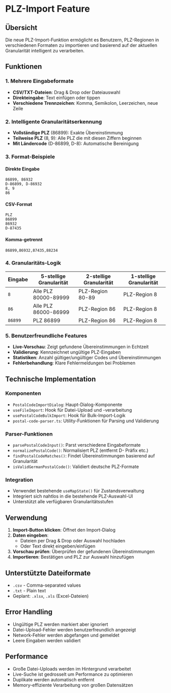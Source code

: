# PLZ-Import Feature

## Übersicht

Die neue PLZ-Import-Funktion ermöglicht es Benutzern, PLZ-Regionen in verschiedenen Formaten zu importieren und basierend auf der aktuellen Granularität intelligent zu verarbeiten.

## Funktionen

### 1. Mehrere Eingabeformate
- **CSV/TXT-Dateien**: Drag & Drop oder Dateiauswahl
- **Direkteingabe**: Text einfügen oder tippen
- **Verschiedene Trennzeichen**: Komma, Semikolon, Leerzeichen, neue Zeile

### 2. Intelligente Granularitätserkennung
- **Vollständige PLZ** (86899): Exakte Übereinstimmung
- **Teilweise PLZ** (8, 9): Alle PLZ die mit diesen Ziffern beginnen
- **Mit Ländercode** (D-86899, D-8): Automatische Bereinigung

### 3. Format-Beispiele

#### Direkte Eingabe
```
86899, 86932
D-86899, D-86932
8, 9
86
```

#### CSV-Format
```csv
PLZ
86899
86932
D-87435
```

#### Komma-getrennt
```
86899,86932,87435,88234
```

### 4. Granularitäts-Logik

| Eingabe | 5-stellige Granularität | 2-stellige Granularität | 1-stellige Granularität |
|---------|------------------------|-------------------------|-------------------------|
| `8` | Alle PLZ 80000-89999 | PLZ-Region 80-89 | PLZ-Region 8 |
| `86` | Alle PLZ 86000-86999 | PLZ-Region 86 | PLZ-Region 8 |
| `86899` | PLZ 86899 | PLZ-Region 86 | PLZ-Region 8 |

### 5. Benutzerfreundliche Features
- **Live-Vorschau**: Zeigt gefundene Übereinstimmungen in Echtzeit
- **Validierung**: Kennzeichnet ungültige PLZ-Eingaben
- **Statistiken**: Anzahl gültiger/ungültiger Codes und Übereinstimmungen
- **Fehlerbehandlung**: Klare Fehlermeldungen bei Problemen

## Technische Implementation

### Komponenten
- `PostalCodeImportDialog`: Haupt-Dialog-Komponente
- `useFileImport`: Hook für Datei-Upload und -verarbeitung
- `usePostalCodeBulkImport`: Hook für Bulk-Import-Logik
- `postal-code-parser.ts`: Utility-Funktionen für Parsing und Validierung

### Parser-Funktionen
- `parsePostalCodeInput()`: Parst verschiedene Eingabeformate
- `normalizePostalCode()`: Normalisiert PLZ (entfernt D- Präfix etc.)
- `findPostalCodeMatches()`: Findet Übereinstimmungen basierend auf Granularität
- `isValidGermanPostalCode()`: Validiert deutsche PLZ-Formate

### Integration
- Verwendet bestehende `useMapState()` für Zustandsverwaltung
- Integriert sich nahtlos in die bestehende PLZ-Auswahl-UI
- Unterstützt alle verfügbaren Granularitätsstufen

## Verwendung

1. **Import-Button klicken**: Öffnet den Import-Dialog
2. **Daten eingeben**:
   - Dateien per Drag & Drop oder Auswahl hochladen
   - Oder Text direkt eingeben/einfügen
3. **Vorschau prüfen**: Überprüfen der gefundenen Übereinstimmungen
4. **Importieren**: Bestätigen und PLZ zur Auswahl hinzufügen

## Unterstützte Dateiformate
- `.csv` - Comma-separated values
- `.txt` - Plain text
- Geplant: `.xlsx`, `.xls` (Excel-Dateien)

## Error Handling
- Ungültige PLZ werden markiert aber ignoriert
- Datei-Upload-Fehler werden benutzerfreundlich angezeigt
- Network-Fehler werden abgefangen und gemeldet
- Leere Eingaben werden validiert

## Performance
- Große Datei-Uploads werden im Hintergrund verarbeitet
- Live-Suche ist gedrosselt um Performance zu optimieren
- Duplikate werden automatisch entfernt
- Memory-effiziente Verarbeitung von großen Datensätzen
